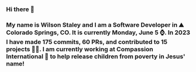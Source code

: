 ### Hi there 👋

### My name is Wilson Staley and I am a Software Developer in ⛰ Colorado Springs, CO.  It is currently Monday, June 5 ⌚. In 2023 I have made 175 commits, 60 PRs, and contributed to 15 projects 👨‍💻. I am currently working at Compassion International 🏢 to help release children from poverty in Jesus' name!